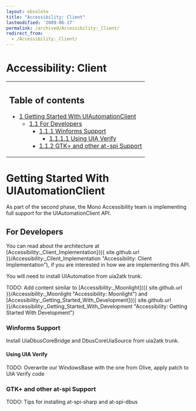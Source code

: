 ```yaml
---
layout: obsolete
title: "Accessibility: Client"
lastmodified: '2009-06-17'
permalink: /archived/Accessibility:_Client/
redirect_from:
  - /Accessibility:_Client/
---
```


Accessibility: Client
=====================

<table>
<col width="100%" />
<tbody>
<tr class="odd">
<td align="left"><h2>Table of contents</h2>
<ul>
<li><a href="#getting-started-with-uiautomationclient">1 Getting Started With UIAutomationClient</a>
<ul>
<li><a href="#for-developers">1.1 For Developers</a>
<ul>
<li><a href="#winforms-support">1.1.1 Winforms Support</a>
<ul>
<li><a href="#using-uia-verify">1.1.1.1 Using UIA Verify</a></li>
</ul></li>
<li><a href="#gtk-and-other-at-spi-support">1.1.2 GTK+ and other at-spi Support</a></li>
</ul></li>
</ul></li>
</ul></td>
</tr>
</tbody>
</table>

Getting Started With UIAutomationClient
=======================================

As part of the second phase, the Mono Accessibility team is implementing full support for the UIAutomationClient API.

For Developers
--------------

You can read about the architecture at [Accessibility:\_Client\_Implementation]({{ site.github.url }}/Accessibility:_Client_Implementation "Accessibility: Client Implementation"), if you are interested in how we are implementing this API.

You will need to install UIAutomation from uia2atk trunk.

TODO: Add content similar to [Accessibility:\_Moonlight]({{ site.github.url }}/Accessibility:_Moonlight "Accessibility: Moonlight") and [Accessibility:\_Getting\_Started\_With\_Development]({{ site.github.url }}/Accessibility:_Getting_Started_With_Development "Accessibility: Getting Started With Development")

### Winforms Support

Install UiaDbusCoreBridge and DbusCoreUiaSource from uia2atk trunk.

#### Using UIA Verify

TODO: Overwrite our WindowsBase with the one from Olive, apply patch to UIA Verify code

### GTK+ and other at-spi Support

TODO: Tips for installing at-spi-sharp and at-spi-dbus

